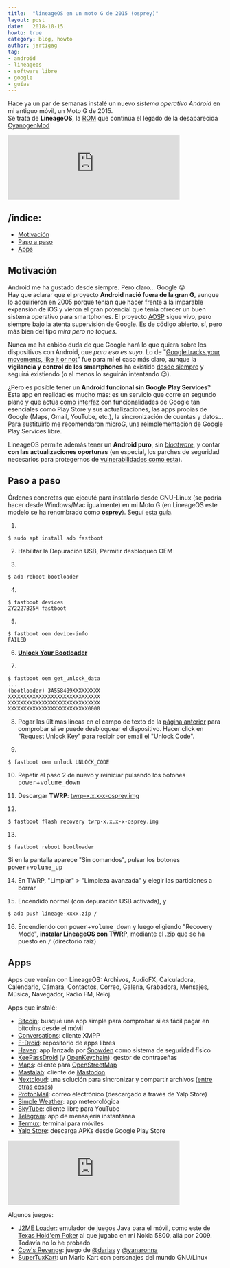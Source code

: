 ```yaml
---
title:  "lineageOS en un moto G de 2015 (osprey)"
layout: post
date:   2018-10-15
howto: true
category: blog, howto
author: jartigag
tag:
- android
- lineageos
- software libre
- google
- guías
---
```


Hace ya un par de semanas instalé un nuevo *sistema operativo Android* en mi antiguo móvil, un Moto G de 2015.  
Se trata de **LineageOS**, la [ROM](https://en.wikipedia.org/wiki/List_of_custom_Android_distributions) que continúa el legado de la desaparecida [CyanogenMod](https://arstechnica.com/information-technology/2016/12/cyanogen-inc-shuts-down-cyanogenmod-in-christmas-bloodbath/)

<iframe src="https://mastodon.social/@jartigag/100822707782160053/embed" class="mastodon-embed" style="max-width: 100%; border: 0" width="400"></iframe><script src="https://mastodon.social/embed.js" async="async"></script>

## /índice:

- [Motivación](#motivación)
- [Paso a paso](#paso-a-paso)
- [Apps](#apps)

## Motivación

Android me ha gustado desde siempre. Pero claro... Google :worried:  
Hay que aclarar que el proyecto **Android nació fuera de la gran G**, aunque lo adquirieron en 2005 porque tenían que hacer frente a la imparable expansión de iOS y vieron el gran potencial que tenía ofrecer un buen sistema operativo para smartphones. El proyecto [AOSP](https://source.android.com/) sigue vivo, pero siempre bajo la atenta supervisión de Google. Es de código abierto, sí, pero más bien del tipo *mira pero no toques*.

Nunca me ha cabido duda de que Google hará lo que quiera sobre los dispositivos con Android, que *para eso es suyo*. Lo de "[Google tracks your movements, like it or not](https://www.apnews.com/828aefab64d4411bac257a07c1af0ecb)" fue para mí el caso más claro, aunque la **vigilancia y control de los smartphones** ha existido [desde siempre](http://www.spiegel.de/international/world/how-the-nsa-spies-on-smartphones-including-the-blackberry-a-921161.html) y seguirá existiendo (o al menos lo seguirán intentando :wink:).

¿Pero es posible tener un **Android funcional sin Google Play Services**? Esta app en realidad es mucho más: es un servicio que corre en segundo plano y que actúa [como interfaz](https://developers.google.com/android/guides/overview) con funcionalidades de Google tan esenciales como Play Store y sus actualizaciones, las apps propias de Google (Maps, Gmail, YouTube, etc.), la sincronización de cuentas y datos... Para sustituirlo me recomendaron [microG](https://microg.org/), una reimplementación de Google Play Services libre.

LineageOS permite además tener un **Android puro**, sin [*bloatware*](https://es.wikipedia.org/wiki/Software_preinstalado), y contar **con las actualizaciones oportunas** (en especial, los parches de seguridad necesarios para protegernos de [vulnerabilidades como esta](https://hipertextual.com/2015/07/fallo-de-seguridad-en-android-mas-grave-hasta-la-fecha)).

## Paso a paso

Órdenes concretas que ejecuté para instalarlo desde GNU-Linux (se podría hacer desde Windows/Mac igualmente) en mi Moto G (en LineageOS este modelo se ha renombrado como **[osprey](https://wiki.lineageos.org/devices/osprey/)**). Seguí [esta guía](https://wiki.lineageos.org/devices/osprey/install).

1.
```
$ sudo apt install adb fastboot
```

2. Habilitar la Depuración USB, Permitir desbloqueo OEM

3.
```
$ adb reboot bootloader
```

4.
```
$ fastboot devices
ZY2227B25M fastboot
```

5. 
```
$ fastboot oem device-info
FAILED
```

6. **[Unlock Your Bootloader](https://motorola-global-portal.custhelp.com/app/standalone/bootloader/unlock-your-device-a)**

7.
```
$ fastboot oem get_unlock_data
...
(bootloader) 3A558409XXXXXXXXX
XXXXXXXXXXXXXXXXXXXXXXXXXXXXXX
XXXXXXXXXXXXXXXXXXXXXXXXXXXXXX
XXXXXXXXXXXXXXXXXXXXXXXXXX0000
```

8. Pegar las últimas líneas en el campo de texto de la [página anterior](https://motorola-global-portal.custhelp.com/app/standalone%2Fbootloader%2Funlock-your-device-b) para comprobar si se puede desbloquear el dispositivo. Hacer click en "Request Unlock Key" para recibir por email el "Unlock Code".

9.
```
$ fastboot oem unlock UNLOCK_CODE
```

10. Repetir el paso 2 de nuevo y reiniciar pulsando los botones <kbd>power</kbd>+<kbd>volume_down</kbd>

11. Descargar **TWRP**: [twrp-x.x.x-x-osprey.img](https://dl.twrp.me/osprey/)

12.
```
$ fastboot flash recovery twrp-x.x.x-x-osprey.img
```

13.
```
$ fastboot reboot bootloader
```
Si en la pantalla aparece "Sin comandos", pulsar los botones <kbd>power</kbd>+<kbd>volume_up</kbd>

14. En TWRP, "Limpiar" > "Limpieza avanzada" y elegir las particiones a borrar

15. Encendido normal (con depuración USB activada), y
```
$ adb push lineage-xxxx.zip /
```

16. Encendiendo con <kbd>power</kbd>+<kbd>volume_down</kbd> y luego eligiendo "Recovery Mode", **instalar LineageOS con TWRP**, mediante el .zip que se ha puesto en `/` (directorio raíz)

## Apps

Apps que venían con LineageOS: Archivos, AudioFX, Calculadora, Calendario, Cámara, Contactos, Correo, Galería, Grabadora, Mensajes, Música, Navegador, Radio FM, Reloj.

Apps que instalé:

- [Bitcoin](https://f-droid.org/es/packages/de.schildbach.wallet/): busqué una app simple para comprobar si es fácil pagar en bitcoins desde el móvil
- [Conversations](https://f-droid.org/es/packages/eu.siacs.conversations/): cliente XMPP
- [F-Droid](https://f-droid.org/es/): repositorio de apps libres
- [Haven](https://guardianproject.github.io/haven/): app lanzada por [Snowden](https://www.wired.com/story/snowden-haven-app-turns-phone-into-home-security-system/) como sistema de seguridad físico
- [KeePassDroid](https://f-droid.org/es/packages/com.android.keepass/) (y [OpenKeychain](https://f-droid.org/es/packages/org.sufficientlysecure.keychain/)): gestor de contraseñas
- [Maps](https://f-droid.org/es/packages/com.github.axet.maps/): cliente para [OpenStreetMap](https://www.openstreetmap.org)
- [Mastalab](https://f-droid.org/es/packages/fr.gouv.etalab.mastodon/): cliente de [Mastodon](https://joinmastodon.org/)
- [Nextcloud](https://f-droid.org/es/packages/com.nextcloud.client/): una solución para sincronizar y compartir archivos ([entre otras cosas](https://nextcloud.com/))
- [ProtonMail](https://play.google.com/store/apps/details?id=ch.protonmail.android): correo electrónico (descargado a través de Yalp Store)
- [Simple Weather](https://f-droid.org/packages/com.a5corp.weather/): app meteorológica
- [SkyTube](https://f-droid.org/es/packages/free.rm.skytube.oss/): cliente libre para YouTube
- [Telegram](https://f-droid.org/es/packages/org.telegram.messenger/): app de mensajería instantánea
- [Termux](https://f-droid.org/es/packages/com.termux/): terminal para móviles
- [Yalp Store](https://f-droid.org/packages/com.github.yeriomin.yalpstore/): descarga APKs desde Google Play Store

<iframe src="https://mastodon.social/@jartigag/100825920576932483/embed" class="mastodon-embed" style="max-width: 100%; border: 0" width="400"></iframe><script src="https://mastodon.social/embed.js" async="async"></script>

Algunos juegos:

- [J2ME Loader](https://f-droid.org/es/packages/ru.playsoftware.j2meloader/): emulador de juegos Java para el móvil, como este de [Texas Hold'em Poker](https://java.mob.org/game/texas_holdem_poker.html) al que jugaba en mi Nokia 5800, allá por 2009. Todavía no lo he probado
- [Cow's Revenge](https://f-droid.org/es/packages/org.pipoypipagames.cowsrevenge/): juego de [@darias](https://mastodon.social/@darias) y [@yanaronna](https://twitter.com/yanaronna)
- [SuperTuxKart](https://f-droid.org/es/packages/org.supertuxkart.stk/): un Mario Kart con personajes del mundo GNU/Linux
